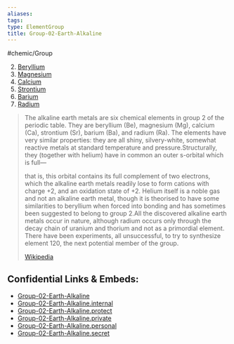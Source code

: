 ```yaml
---
aliases: 
tags: 
type: ElementGroup
title: Group-02-Earth-Alkaline
---
```

#chemic/Group 

2) [Beryllium](chemic/Elements/Group-02-Earth-Alkaline/Beryllium.md)
3) [Magnesium](chemic/Elements/Group-02-Earth-Alkaline/Magnesium.md)
4) [Calcium](chemic/Elements/Group-02-Earth-Alkaline/Calcium.md)
5) [Strontium](chemic/Elements/Group-02-Earth-Alkaline/Strontium.md)
6) [Barium](chemic/Elements/Group-02-Earth-Alkaline/Barium.md)
7) [Radium](chemic/Elements/Group-02-Earth-Alkaline/Radium.md)


> The alkaline earth metals are six chemical elements in group 2 of the periodic table. They are beryllium (Be), magnesium (Mg), calcium (Ca), strontium (Sr), barium (Ba), and radium (Ra). The elements have very similar properties: they are all shiny, silvery-white, somewhat reactive metals at standard temperature and pressure.Structurally, they (together with helium) have in common an outer s-orbital which is full—
>
> that is, this orbital contains its full complement of two electrons, which the alkaline earth metals readily lose to form cations with charge +2, and an oxidation state of +2. Helium itself is a noble gas and not an alkaline earth metal, though it is theorised to have some similarities to beryllium when forced into bonding and has sometimes been suggested to belong to group 2.All the discovered alkaline earth metals occur in nature, although radium occurs only through the decay chain of uranium and thorium and not as a primordial element. There have been experiments, all unsuccessful, to try to synthesize element 120, the next potential member of the group.
>
> [Wikipedia](https://en.wikipedia.org/wiki/Alkaline%20earth%20metal)
 

## Confidential Links & Embeds: 
- [Group-02-Earth-Alkaline](../../../_public/chemic/Elements/Group-02-Earth-Alkaline.md) 
- [Group-02-Earth-Alkaline.internal](../../../_internal/chemic/Elements/Group-02-Earth-Alkaline.internal.md) 
- [Group-02-Earth-Alkaline.protect](../../../_protect/chemic/Elements/Group-02-Earth-Alkaline.protect.md) 
- [Group-02-Earth-Alkaline.private](../../../_private/chemic/Elements/Group-02-Earth-Alkaline.private.md) 
- [Group-02-Earth-Alkaline.personal](../../../_personal/chemic/Elements/Group-02-Earth-Alkaline.personal.md) 
- [Group-02-Earth-Alkaline.secret](../../../_secret/chemic/Elements/Group-02-Earth-Alkaline.secret.md) 

